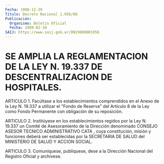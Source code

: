 ```yaml
---
Fecha: 1988-12-29
Título: Decreto Nacional 1.956/88
Publicación:
  Organismo: Boletín Oficial
  Fecha: 1989-02-10
SAIJ: https://www.saij.gob.ar/DN19880001956
---
```

# SE AMPLIA LA REGLAMENTACION DE LA LEY N. 19.337 DE DESCENTRALIZACION DE HOSPITALES.

<a id="1"></a>
ARTICULO 1. Facúltase a los establecimientos comprendidos en el Anexo  de  la  Ley  N.  19.337 a utilizar el "Fondo de Reserva" del Artículo 8 de la Ley como  Fondo  Permanente  con  obligación de su reposición.

<a id="2"></a>
ARTICULO 2. Institúyese en los establecimientos regidos por la Ley  N.    19.337  un  Comité  de  Asesoramiento  de  la  Dirección denominado CONSEJO  ASESOR  TECNICO  ADMINISTRATIVO    CATA  , cuya constitución,  misión  y  funciones  deberá ser establecidas por la SECRETARIA  DE  SALUD  del MINISTERIO DE  SALUD  Y  ACCION  SOCIAL.

<a id="3"></a>
ARTICULO  3.  Comuníquese,  publíquese,  dese  a  la Dirección Nacional del Registro Oficial y archívese.